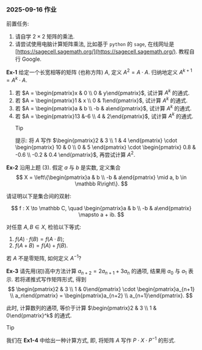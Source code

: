 ### 2025-09-16 作业

前置任务:

1. 请自学 $2 \times 2$ 矩阵的乘法.
2. 请尝试使用电脑计算矩阵乘法, 比如基于 `python` 的 `sage`, 在线网址是  [https://sagecell.sagemath.org/](https://sagecell.sagemath.org/). 教程自行 Google.


<div style="page-break-after: always;"></div>

**Ex-1** 给定一个长宽相等的矩阵 (也称方阵) $A$, 定义 $A^2 = A \cdot A$. 归纳地定义 $A ^{k+1} = A ^k \cdot A$.

1. 若 $A = \begin{pmatrix}x & 0 \\ 0 & y\end{pmatrix}$, 试计算 $A^k$ 的通式.
2. 若 $A = \begin{pmatrix}1 & x \\ 0 & 1\end{pmatrix}$, 试计算 $A^k$ 的通式.
3. 若 $A = \begin{pmatrix}a & b \\ -b & a\end{pmatrix}$, 试计算 $A^k$ 的通式.
4. 若 $A = \begin{pmatrix}13 &-6 \\ 4 & 2\end{pmatrix}$, 试计算 $A^k$ 的通式.
	> [!TIP] 
	>
	> 提示: 将 $A$ 写作 $\begin{pmatrix}2 & 3 \\ 1 & 4 \end{pmatrix} \cdot \begin{pmatrix} 10 & 0 \\ 0  & 5 \end{pmatrix} \cdot \begin{pmatrix} 0.8 & -0.6 \\ -0.2 & 0.4 \end{pmatrix}$, 再尝试计算 $A^2$.

<div style="page-break-after: always;"></div>

**Ex-2** 沿用上题 (3). 假定  $a$ 与 $b$ 是实数, 定义集合
$$
X = \left\{\begin{pmatrix}a & b \\ -b & a\end{pmatrix} \mid a, b \in \mathbb R\right\}.
$$

请证明以下是集合间的双射:

$$
f : X \to \mathbb C, \quad \begin{pmatrix}a & b \\ -b & a\end{pmatrix} \mapsto a + ib.
$$

对任意 $A, B \in X$, 检验以下等式:

1. $f(A) \cdot f(B) = f(A \cdot B)$;
2. $f(A + B) = f(A) + f(B)$.


若 $A$ 不是零矩阵, 如何定义 $A^{-1}$?

<div style="page-break-after: always;"></div>

**Ex-3** 请先用(初)高中方法计算 $a_{n+2} = 2a_{n+1} + 3a_n$ 的通项, 结果用 $a_0$ 与 $a_1$ 表示. 若将递推式写作矩阵形式, 得到
$$
\begin{pmatrix}2 & 3 \\ 1 & 0\end{pmatrix} \cdot \begin{pmatrix}a_{n+1} \\ a_n\end{pmatrix} = \begin{pmatrix}a_{n+2} \\ a_{n+1}\end{pmatrix}.
$$

此时, 计算数列的通项, 等价于计算 $\begin{pmatrix}2 & 3 \\ 1 & 0\end{pmatrix}^k$ 的通式.

> [!TIP] 
> 
> 我们在 **Ex1-4** 中给出一种计算方式, 即, 将矩阵 $A$ 写作 $P\cdot X \cdot P^{-1}$ 的形式. 
> 

